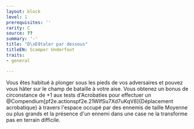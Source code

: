 ```yaml
---
layout: block
level: 1
prerequisites: ''
rarity: C
source: ??
summary: '-'
title: "D\xE9taler par dessous"
titleEN: Scamper Underfoot
traits:
- general

---
```


<p><span id="ctl00_MainContent_DetailedOutput">Vous êtes habitué à plonger sous les pieds de vos adversaires et pouvez vous hâter sur le champ de bataille à votre aise. Vous obtenez un bonus de circonstance de +1 aux tests d'Acrobaties pour effectuer un @Compendium[pf2e.actionspf2e.21WIfSu7Xd7uKqV8]{Déplacement acrobatique} à travers l'espace occupé par des ennemis de taille Moyenne ou plus grands et la présence d'un ennemi dans une case ne la transforme pas en terrain difficile.&nbsp;</span></p>